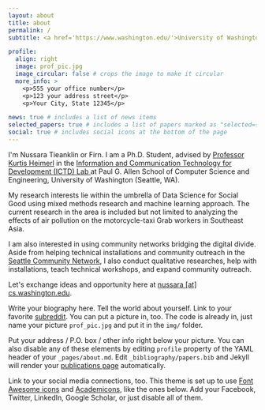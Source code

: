 ```yaml
---
layout: about
title: about
permalink: /
subtitle: <a href='https://www.washington.edu/'>University of Washington</a>. Address. Contacts. Moto. Etc.

profile:
  align: right
  image: prof_pic.jpg
  image_circular: false # crops the image to make it circular
  more_info: >
    <p>555 your office number</p>
    <p>123 your address street</p>
    <p>Your City, State 12345</p>

news: true # includes a list of news items
selected_papers: true # includes a list of papers marked as "selected={true}"
social: true # includes social icons at the bottom of the page
---
```


I'm Nussara Tieanklin or Firn. I am a Ph.D. Student, advised by <a href="https://kurti.sh/" class="button link">Professor Kurtis Heimerl</a> in the <a href="https://ictd.cs.washington.edu" class="button link">Information and Communication Technology for Development (ICTD) Lab </a> at Paul G. Allen School of Computer Science and Engineering, University of Washington (Seattle, WA).

My research interests lie within the umbrella of Data Science for Social Good using mixed methods research and machine learning approach. The current research in the area is included but not limited to analyzing the effects of air pollution on the motorcycle-taxi Grab workers in Southeast Asia.

I am also interested in using community networks bridging the digital divide. Aside from helping technical installations and community outreach in the <a href="https://seattlecommunitynetwork.org/" class="button link">Seattle Community Network</a>, I also conduct qualitative researches, help with installations, teach technical workshops, and expand community outreach.

Let's exchange ideas and opportunity here at <a href="mailto:nussara@cs.washington.edu" class="button link"> nussara [at] cs.washington.edu</a>.

Write your biography here. Tell the world about yourself. Link to your favorite [subreddit](http://reddit.com). You can put a picture in, too. The code is already in, just name your picture `prof_pic.jpg` and put it in the `img/` folder.

Put your address / P.O. box / other info right below your picture. You can also disable any of these elements by editing `profile` property of the YAML header of your `_pages/about.md`. Edit `_bibliography/papers.bib` and Jekyll will render your [publications page](/al-folio/publications/) automatically.

Link to your social media connections, too. This theme is set up to use [Font Awesome icons](https://fontawesome.com/) and [Academicons](https://jpswalsh.github.io/academicons/), like the ones below. Add your Facebook, Twitter, LinkedIn, Google Scholar, or just disable all of them.
